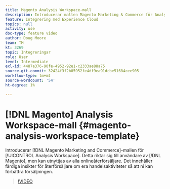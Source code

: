 ```yaml
---
title: Magento Analysis Workspace-mall
description: Introducerar mallen Magento Marketing & Commerce för Analysis Workspace.
feature: Integrering med Experience Cloud
topics: null
activity: use
doc-type: feature video
author: Doug Moore
team: TM
kt: 3269
topic: Integreringar
role: User
level: Intermediate
exl-id: 4487a376-90fe-4952-92e1-c2333ae88a75
source-git-commit: 32424f3f2b05952fe4df9ea91dcbe51684cee905
workflow-type: tm+mt
source-wordcount: '54'
ht-degree: 1%

---
```


# [!DNL Magento] Analysis Workspace-mall {#magento-analysis-workspace-template}

Introducerar [!DNL Magento Marketing and Commerce]-mallen för [!UICONTROL Analysis Workspace]. Detta riktar sig till användare av [!DNL Magento], men kan utnyttjas av alla onlineåterförsäljare. Det innehåller färdiga insikter för återförsäljare om era handelsaktiviteter så att ni kan förbättra försäljningen.

>[!VIDEO](https://video.tv.adobe.com/v/28164/?quality=12)
